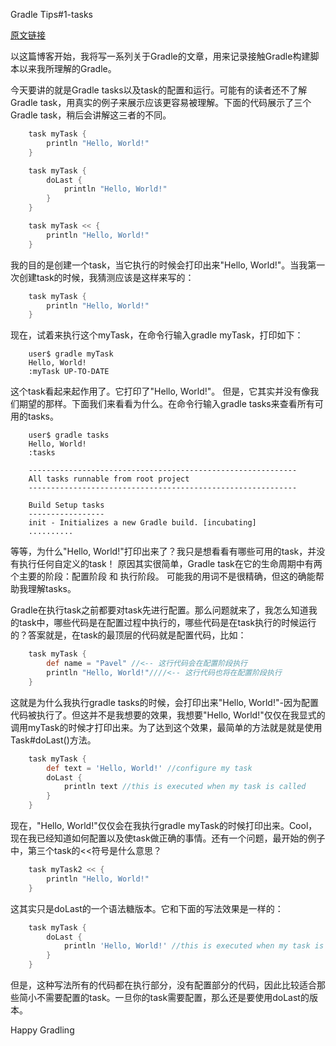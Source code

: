 Gradle Tips#1-tasks

[原文链接](http://trickyandroid.com/gradle-tip-1-tasks/)

以这篇博客开始，我将写一系列关于Gradle的文章，用来记录接触Gradle构建脚本以来我所理解的Gradle。

今天要讲的就是Gradle tasks以及task的配置和运行。可能有的读者还不了解Gradle task，用真实的例子来展示应该更容易被理解。下面的代码展示了三个Gradle task，稍后会讲解这三者的不同。
```groovy
	task myTask {
	    println "Hello, World!"
	}

	task myTask {
	    doLast {
	        println "Hello, World!"
	    }
	}

	task myTask << {
	    println "Hello, World!"
	}
```

我的目的是创建一个task，当它执行的时候会打印出来"Hello, World!"。当我第一次创建task的时候，我猜测应该是这样来写的：
```groovy
	task myTask {
	    println "Hello, World!"
	}
```
现在，试着来执行这个myTask，在命令行输入gradle myTask，打印如下：
```shell
	user$ gradle myTask
	Hello, World!
	:myTask UP-TO-DATE
```

这个task看起来起作用了。它打印了"Hello, World!"。
但是，它其实并没有像我们期望的那样。下面我们来看看为什么。在命令行输入gradle tasks来查看所有可用的tasks。
```shell
	user$ gradle tasks
	Hello, World!
	:tasks

	------------------------------------------------------------
	All tasks runnable from root project
	------------------------------------------------------------

	Build Setup tasks
	-----------------
	init - Initializes a new Gradle build. [incubating]
	..........
```

等等，为什么"Hello, World!"打印出来了？我只是想看看有哪些可用的task，并没有执行任何自定义的task！
原因其实很简单，Gradle task在它的生命周期中有两个主要的阶段：配置阶段 和 执行阶段。
可能我的用词不是很精确，但这的确能帮助我理解tasks。

Gradle在执行task之前都要对task先进行配置。那么问题就来了，我怎么知道我的task中，哪些代码是在配置过程中执行的，哪些代码是在task执行的时候运行的？答案就是，在task的最顶层的代码就是配置代码，比如：
```groovy
	task myTask {
	    def name = "Pavel" //<-- 这行代码会在配置阶段执行
	    println "Hello, World!"////<-- 这行代码也将在配置阶段执行
	}
```

这就是为什么我执行gradle tasks的时候，会打印出来"Hello, World!"-因为配置代码被执行了。但这并不是我想要的效果，我想要"Hello, World!"仅仅在我显式的调用myTask的时候才打印出来。为了达到这个效果，最简单的方法就是就是使用Task#doLast()方法。
```groovy
	task myTask {
	    def text = 'Hello, World!' //configure my task
	    doLast {
	        println text //this is executed when my task is called
	    }
	}
```

现在，"Hello, World!"仅仅会在我执行gradle myTask的时候打印出来。Cool，现在我已经知道如何配置以及使task做正确的事情。还有一个问题，最开始的例子中，第三个task的<<符号是什么意思？
```groovy
	task myTask2 << {
	    println "Hello, World!" 
	}
```

这其实只是doLast的一个语法糖版本。它和下面的写法效果是一样的：
```groovy
	task myTask {
	    doLast {
	        println 'Hello, World!' //this is executed when my task is called
	    }
	}
```

但是，这种写法所有的代码都在执行部分，没有配置部分的代码，因此比较适合那些简小不需要配置的task。一旦你的task需要配置，那么还是要使用doLast的版本。

Happy Gradling